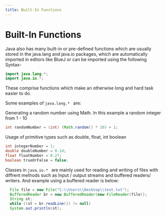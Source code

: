 ```yaml
---
title: Built-In Functions
---
```

# Built-In Functions

Java also has many built-in or pre-defined functions which are usually stored in the java.lang and java.io packages,
which are automatically imported in editors like BlueJ or can be imported using the following Syntax-
```java
import java.lang.*;
import java.io.*;
```

These comprise functions which make an otherwise long and hard task easier to do. 

Some examples of ```java.lang.* ``` are:

Generating a random number using Math. In this example a random integer from 1 - 10
```java
int randomNumber = (int) (Math.random() * 10) + 1;
```
Usage of primitive types such as double, float, int boolean

```java
int integerNumber = 1;
double doubleNumber = 0.1d;
float floatNumber = 0.2f;
boolean trueOrFalse = false;
```


Classes in ```java.io.* ``` are mainly used for reading and writing of files with diffrent methods such as Input / output streams and buffered readers/ writers.
And example using a buffered reader is below:

```java
  File file = new File("C:\\Users\\Desktop\\test.txt"); 
  BufferedReader br = new BufferedReader(new FileReader(file));   
  String st; 
  while ((st = br.readLine()) != null) 
  System.out.println(st); 
```

